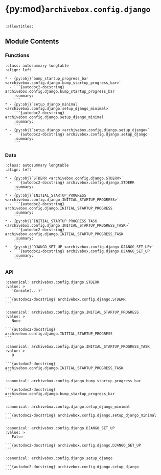 # {py:mod}`archivebox.config.django`

```{py:module} archivebox.config.django
```

```{autodoc2-docstring} archivebox.config.django
:allowtitles:
```

## Module Contents

### Functions

````{list-table}
:class: autosummary longtable
:align: left

* - {py:obj}`bump_startup_progress_bar <archivebox.config.django.bump_startup_progress_bar>`
  - ```{autodoc2-docstring} archivebox.config.django.bump_startup_progress_bar
    :summary:
    ```
* - {py:obj}`setup_django_minimal <archivebox.config.django.setup_django_minimal>`
  - ```{autodoc2-docstring} archivebox.config.django.setup_django_minimal
    :summary:
    ```
* - {py:obj}`setup_django <archivebox.config.django.setup_django>`
  - ```{autodoc2-docstring} archivebox.config.django.setup_django
    :summary:
    ```
````

### Data

````{list-table}
:class: autosummary longtable
:align: left

* - {py:obj}`STDERR <archivebox.config.django.STDERR>`
  - ```{autodoc2-docstring} archivebox.config.django.STDERR
    :summary:
    ```
* - {py:obj}`INITIAL_STARTUP_PROGRESS <archivebox.config.django.INITIAL_STARTUP_PROGRESS>`
  - ```{autodoc2-docstring} archivebox.config.django.INITIAL_STARTUP_PROGRESS
    :summary:
    ```
* - {py:obj}`INITIAL_STARTUP_PROGRESS_TASK <archivebox.config.django.INITIAL_STARTUP_PROGRESS_TASK>`
  - ```{autodoc2-docstring} archivebox.config.django.INITIAL_STARTUP_PROGRESS_TASK
    :summary:
    ```
* - {py:obj}`DJANGO_SET_UP <archivebox.config.django.DJANGO_SET_UP>`
  - ```{autodoc2-docstring} archivebox.config.django.DJANGO_SET_UP
    :summary:
    ```
````

### API

````{py:data} STDERR
:canonical: archivebox.config.django.STDERR
:value: >
   'Console(...)'

```{autodoc2-docstring} archivebox.config.django.STDERR
```

````

````{py:data} INITIAL_STARTUP_PROGRESS
:canonical: archivebox.config.django.INITIAL_STARTUP_PROGRESS
:value: >
   None

```{autodoc2-docstring} archivebox.config.django.INITIAL_STARTUP_PROGRESS
```

````

````{py:data} INITIAL_STARTUP_PROGRESS_TASK
:canonical: archivebox.config.django.INITIAL_STARTUP_PROGRESS_TASK
:value: >
   0

```{autodoc2-docstring} archivebox.config.django.INITIAL_STARTUP_PROGRESS_TASK
```

````

````{py:function} bump_startup_progress_bar(advance=1)
:canonical: archivebox.config.django.bump_startup_progress_bar

```{autodoc2-docstring} archivebox.config.django.bump_startup_progress_bar
```
````

````{py:function} setup_django_minimal()
:canonical: archivebox.config.django.setup_django_minimal

```{autodoc2-docstring} archivebox.config.django.setup_django_minimal
```
````

````{py:data} DJANGO_SET_UP
:canonical: archivebox.config.django.DJANGO_SET_UP
:value: >
   False

```{autodoc2-docstring} archivebox.config.django.DJANGO_SET_UP
```

````

````{py:function} setup_django(check_db=False, in_memory_db=False) -> None
:canonical: archivebox.config.django.setup_django

```{autodoc2-docstring} archivebox.config.django.setup_django
```
````
